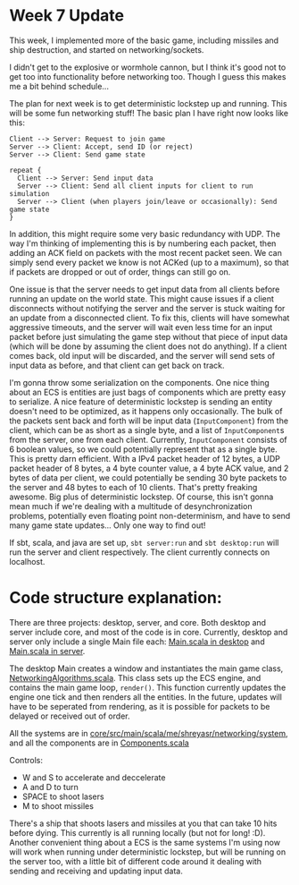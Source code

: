 Week 7 Update
===

This week, I implemented more of the basic game, including missiles and ship destruction, and started on networking/sockets.

I didn't get to the explosive or wormhole cannon, but I think it's good not to get too into functionality before networking too. Though I guess this makes me a bit behind schedule...

The plan for next week is to get deterministic lockstep up and running. This will be some fun networking stuff! The basic plan I have right now looks like this:

```
Client --> Server: Request to join game
Server --> Client: Accept, send ID (or reject)
Server --> Client: Send game state

repeat {
  Client --> Server: Send input data
  Server --> Client: Send all client inputs for client to run simulation
  Server --> Client (when players join/leave or occasionally): Send game state
}
```

In addition, this might require some very basic redundancy with UDP. The way I'm thinking of implementing this is by numbering each packet, then adding an ACK field on packets with the most recent packet seen. We can simply send every packet we know is not ACKed (up to a maximum), so that if packets are dropped or out of order, things can still go on.

One issue is that the server needs to get input data from all clients before running an update on the world state. This might cause issues if a client disconnects without notifying the server and the server is stuck waiting for an update from a disconnected client. To fix this, clients will have somewhat aggressive timeouts, and the server will wait even less time for an input packet before just simulating the game step without that piece of input data (which will be done by assuming the client does not do anything). If a client comes back, old input will be discarded, and the server will send sets of input data as before, and that client can get back on track.

I'm gonna throw some serialization on the components. One nice thing about an ECS is entities are just bags of components which are pretty easy to serialize. A nice feature of deterministic lockstep is sending an entity doesn't need to be optimized, as it happens only occasionally. The bulk of the packets sent back and forth will be input data (`InputComponent`) from the client, which can be as short as a single byte, and a list of `InputComponent`s from the server, one from each client. Currently, `InputComponent` consists of 6 boolean values, so we could potentially represent that as a single byte. This is pretty darn efficient. With a IPv4 packet header of 12 bytes, a UDP packet header of 8 bytes, a 4 byte counter value, a 4 byte ACK value, and 2 bytes of data per client, we could potentially be sending 30 byte packets to the server and 48 bytes to each of 10 clients. That's pretty freaking awesome. Big plus of deterministic lockstep. Of course, this isn't gonna mean much if we're dealing with a multitude of desynchronization problems, potentially even floating point non-determinism, and have to send many game state updates... Only one way to find out!

If sbt, scala, and java are set up, `sbt server:run` and `sbt desktop:run` will run the server and client respectively. The client currently connects on localhost.

Code structure explanation:
===

There are three projects: desktop, server, and core. Both desktop and server include core, and most of the code is in core. Currently, desktop and server only include a single Main file each: [Main.scala in desktop](../desktop/src/main/scala/me/shreyasr/networking/Main.scala) and [Main.scala in server](../server/src/main/scala/me/shreyasr/networking/Main.scala).

The desktop Main creates a window and instantiates the main game class, [NetworkingAlgorithms.scala](../core/src/main/scala/me/shreyasr/networking/NetworkingAlgorithms.scala). This class sets up the ECS engine, and contains the main game loop, `render()`. This function currently updates the engine one tick and then renders all the entities. In the future, updates will have to be seperated from rendering, as it is possible for packets to be delayed or received out of order.

All the systems are in [core/src/main/scala/me/shreyasr/networking/system](../core/src/main/scala/me/shreyasr/networking/system), and all the components are in [Components.scala](../core/src/main/scala/me/shreyasr/networking/component/Components.scala)

Controls:

* W and S to accelerate and deccelerate
* A and D to turn
* SPACE to shoot lasers
* M to shoot missiles

There's a ship that shoots lasers and missiles at you that can take 10 hits before dying. This currently is all running locally (but not for long! :D). Another convenient thing about a ECS is the same systems I'm using now will work when running under deterministic lockstep, but will be running on the server too, with a little bit of different code around it dealing with sending and receiving and updating input data.
